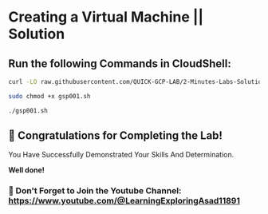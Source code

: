 

# Creating a Virtual Machine || Solution

## Run the following Commands in CloudShell:

```sh
curl -LO raw.githubusercontent.com/QUICK-GCP-LAB/2-Minutes-Labs-Solutions/main/Creating%20a%20Virtual%20Machine/gsp001.sh

sudo chmod +x gsp001.sh

./gsp001.sh
```

## 🎉 Congratulations for Completing the Lab!  
You Have Successfully Demonstrated Your Skills And Determination.  

**Well done!**  

### 📢 Don't Forget to Join the Youtube Channel: https://www.youtube.com/@LearningExploringAsad11891

```
